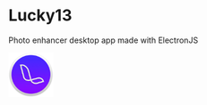 # Lucky13
Photo enhancer desktop app made with ElectronJS

<a align="center" href="https://gxvr.github.io/Nanasi-CSS/"><img src="https://raw.githubusercontent.com/gxvr/Lucky13/master/img/icon.png" height="80"></a>
